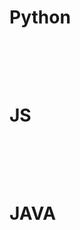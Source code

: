 # Python

```python

```

<br />
<br />
<br />

# JS
```js

```

<br />
<br />
<br />

# JAVA
```java

```